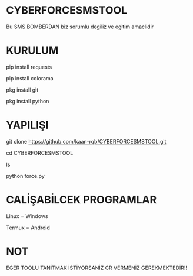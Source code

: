 # CYBERFORCESMSTOOL
Bu SMS BOMBERDAN biz sorumlu degiliz ve egitim amaclidir
# KURULUM
pip install requests

pip install colorama

pkg install git

pkg install python

# YAPILIŞI
git clone https://github.com/kaan-rqb/CYBERFORCESMSTOOL.git

cd CYBERFORCESMSTOOL

ls

python force.py
# CALİŞABİLCEK PROGRAMLAR
Linux = Windows

Termux = Android
# NOT
EGER TOOLU TANİTMAK İSTİYORSANİZ CR VERMENİZ GEREKMEKTEDİR!!
